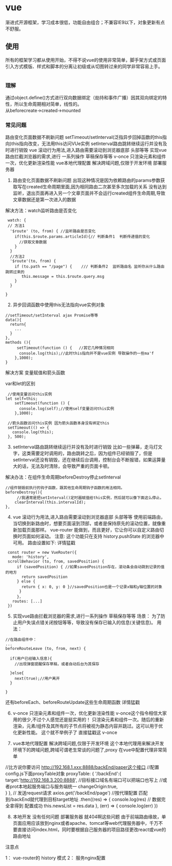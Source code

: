 # vue
渐进式开源框架，学习成本很低，功能自由组合；不兼容IE9以下，对象更新有点不舒服。

## 使用
所有的框架学习都从使用开始，不得不说vue的使用非常简单，脚手架方式或页面引入方式模版、样式和脚本的分离让初级或从切图转过来的同学非常容易上手。
```

```
### 理解
通过object.define()方式进行双向数据绑定（劫持和事件广播）因其双向绑定的特性，所以生命周期相对简单，线性的。  
从beforecreate->created->mounted
### 常见问题
路由变化页面数据不刷新问题
setTimeout/setInterval(泛指异步回掉函数的this指向)this指向改变，无法用this访问VUe实例
setInterval路由跳转继续运行并没有及时进行销毁
vue 滚动行为用法,进入路由需要滚动到浏览器底部 头部等等
实现vue路由拦截浏览器的需求,进行 一系列操作 草稿保存等等
v-once 只渲染元素和组件一次，优化更新渲染性能
vue本地代理配置 解决跨域问题,仅限于开发环境
部署服务器

1. 路由变化页面数据不刷新问题
出现这种情况是因为依赖路由的params参数获取写在created生命周期里面,因为相同路由二次甚至多次加载的关系 没有达到监听，退出页面再进入另一个文章页面并不会运行created组件生命周期,导致文章数据还是第一次进入的数据

解决方法：watch监听路由是否变化
```
 watch: {
 // 方法1
  '$route' (to, from) { //监听路由是否变化
    if(this.$route.params.articleId){// 判断条件1  判断传递值的变化
      //获取文章数据
    }
  }
  //方法2
  '$route'(to, from) {
    if (to.path == "/page") {    /// 判断条件2  监听路由名 监听你从什么路由跳转过来的
       this.message = this.$route.query.msg     
    }
  }
  
}
```
2. 异步回调函数中使用this无法指向vue实例对象
```
//setTimeout/setInterval ajax Promise等等
data(){
  return{
    ...
  }
},
methods (){
     setTimeout(function () {   //其它几种情况相同
      console.log(this);//此时this指向并不是vue实例 导致操作的一些ma'f
    },1000);
}
```
解决方案 变量赋值和箭头函数

var和let的区别
```
 //使用变量访问this实例
let self=this;   
    setTimeout(function () {  
      console.log(self);//使用self变量访问this实例
    },1000);
    
 //箭头函数访问this实例 因为箭头函数本身没有绑定this
 setTimeout(() => { 
   console.log(this);
 }, 500);
```
3. setInterval路由跳转继续运行并没有及时进行销毁
比如一些弹幕，走马灯文字，这类需要定时调用的，路由跳转之后，因为组件已经销毁了，但是setInterval还没有销毁，还在继续后台调用，控制台会不断报错，如果运算量大的话，无法及时清除，会导致严重的页面卡顿。

解决办法：在组件生命周期beforeDestroy停止setInterval
```
//组件销毁前执行的钩子函数，跟其他生命周期钩子函数的用法相同。
beforeDestroy(){
     //我通常是把setInterval()定时器赋值给this实例，然后就可以像下面这么停止。
    clearInterval(this.intervalId);
},
```
4. vue 滚动行为用法,进入路由需要滚动到浏览器底部 头部等等
使用前端路由，当切换到新路由时，想要页面滚到顶部，或者是保持原先的滚动位置，就像重新加载页面那样。 
vue-router 能做到，而且更好，它让你可以自定义路由切换时页面如何滚动。
注意: 这个功能只在支持 history.pushState 的浏览器中可用。
路由设置如下: 详情猛戳
```
 const router = new VueRouter({
   mode: 'history',
 scrollBehavior (to, from, savedPosition) {
     if (savedPosition) { //如果savedPosition存在，滚动条会自动跳到记录的值的地方
       return savedPosition
     } else {
       return { x: 0, y: 0 }//savedPosition也是一个记录x轴和y轴位置的对象
      }
     }，
   routes: [...]
 })
```
5. 实现vue路由拦截浏览器的需求,进行一系列操作 草稿保存等等
场景：
为了防止用户失误点错关闭按钮等等，导致没有保存已输入的信息(关键信息)。
用法：
```
//在路由组件中：
...
beforeRouteLeave (to, from, next) {

  if(用户已经输入信息){
    //出现弹窗提醒保存草稿，或者自动后台为其保存
    
  }else{
    next(true);//用户离开
  }

}
```
还有beforeEach、beforeRouteUpdate这些生命周期函数 详情猛戳

6. v-once 只渲染元素和组件一次，优化更新渲染性能
v-once这个指令相信大家用的很少,不过个人感觉还是挺实用的！
只渲染元素和组件一次。随后的重新渲染，元素/组件及其所有的子节点将被视为静态内容并跳过。这可以用于优化更新性能。
这个就不举例子了 直接猛戳这 v-once

7. vue本地代理配置 解决跨域问题,仅限于开发环境
这个本地代理用来解决开发环境下的跨域问题,跨域可谓老生常谈的问题了,proxy 在vue中配置代理非常简单

//比方说你要访问 http://192.168.1.xxx:8888/backEnd/paper这个接口
//配置  config.js下面proxyTable对象
proxyTable: {
            '/backEnd':{
                target:'http://192.168.3.200:8888', //目标接口域名有端口可以把端口也写上
                                                    //或者prot本地起服务端口与服务端统一
                changeOrigin:true,    
            }
},
// 发送request请求
   axios.get('/backEnd/page')  //按代理配置 匹配到/backEnd就代理到目标target地址
    .then((res) => {
       console.log(res) // 数据完全拿得到  配置成功
      this.newsList = res.data
    }, (err) => {
      console.log(err)
    })
    
8. 本地开发 没有任何问题 部署服务器 就404啊这些问题
由于前端路由缘故，单页面应用应该放到nginx或者apache、tomcat等web代理服务器中，千万不要直接访问index.html，同时要根据自己服务器的项目路径更改react或vue的路由地址

注意点

1： vue-router的 history 模式
2： 服务nginx配置

